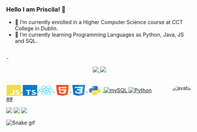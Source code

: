 ### Hello I am Priscila! 👋

- 🔭 I’m currently enrolled in a Higher Computer Science course at CCT College in Dublin.
- 🌱 I’m currently learning Programming Languages as Python, Java, JS and SQL.
##
-<div align="center">
  <a href="https://github.com/PriFlores">
  <img height="170em" src="https://github-readme-stats.vercel.app/api?username=priflores&show_icons=true&theme=dracula&include_all_commits=true&count_private=true"/>
  <img height="170em" src="https://github-readme-stats.vercel.app/api/top-langs/?username=priflores&layout=compact&langs_count=7&theme=dracula"/>
</div>
  <div style="display: inline_block"><br>
  <img align="center" alt="Rafa-Js" height="30" width="40" src="https://raw.githubusercontent.com/devicons/devicon/master/icons/javascript/javascript-plain.svg">
  <img align="center" alt="Rafa-Ts" height="30" width="40" src="https://raw.githubusercontent.com/devicons/devicon/master/icons/typescript/typescript-plain.svg">
  <img align="center" alt="React" height="30" width="40" src="https://raw.githubusercontent.com/devicons/devicon/master/icons/react/react-original.svg">
  <img align="center" alt="HTML" height="30" width="40" src="https://raw.githubusercontent.com/devicons/devicon/master/icons/html5/html5-original.svg">
  <img align="center" alt="CSS" height="30" width="40" src="https://raw.githubusercontent.com/devicons/devicon/master/icons/css3/css3-original.svg">
  <img align="center" alt="Python" height="30" width="40" src="https://raw.githubusercontent.com/devicons/devicon/master/icons/python/python-original.svg">
  <img align= "center"alt="mySQL" height= "30" width= "40" src="https://cdn.jsdelivr.net/gh/devicons/devicon/icons/mysql/mysql-original.svg" />
  <img align= "center" alt= "Python" height= "30" width= "40"src="https://cdn.jsdelivr.net/gh/devicons/devicon/icons/java/java-original.svg" />
  <img align= "right" alt= "avatar" height="150" style="border-radius:50px;" src="C:\Users\new\Desktop/avatar.png"/> 
</div>
  ##
 <div> 
  
  <a href="https://www.instagram.com/priyflores/" target="_blank"><img src="https://img.shields.io/badge/-Instagram-%23E4405F?style=for-the-badge&logo=instagram&logoColor=white" target="_blank"></a>
  <a href= "mailto:pri_256@hotmail.com"><img src="https://img.shields.io/badge/Microsoft_Outlook-0078D4?style=for-the-badge&logo=microsoft-outlook&logoColor=white" target= "_blank"></a>
  <a href="https://www.linkedin.com/in/priscila-flores-45682bb6/" target="_blank"><img src="https://img.shields.io/badge/-LinkedIn-%230077B5?style=for-the-badge&logo=linkedin&logoColor=white" target="_blank"></a> 
   
  ![Snake gif](https://github.com/PriFlores/.github/workflows/blank.yml/blob/output/github-contribution-grid-snake.svg)
  </div>

